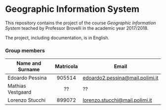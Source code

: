 # Geographic Information System
This repository contains the project of the course *Geographic Information System* teached by Professor Brovelli in the academic year 2017/2018.

The project, including documentation, is in English.

### Group members ###
| Name and Surname  | Matricola   | Email                           |
|-------------------|:-----------:|---------------------------------|
| Edoardo Pessina   | 905514      | edoardo2.pessina@mail.polimi.it |
| Mathias Vestgaard | ??          | ??                              |
| Lorenzo Stucchi   | 899072      | lorenzo.stucchi@mail.polimi.it  |

